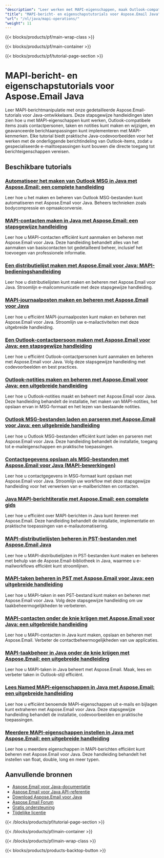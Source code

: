 ```yaml
---
"description": "Leer werken met MAPI-eigenschappen, maak Outlook-compatibele items en bewerk laagwaardige berichtkenmerken met Aspose.Email voor Java."
"title": "MAPI-bericht- en eigenschapstutorials voor Aspose.Email Java"
"url": "/nl/java/mapi-operations/"
"weight": 11
---
```


{{< blocks/products/pf/main-wrap-class >}}

{{< blocks/products/pf/main-container >}}

{{< blocks/products/pf/tutorial-page-section >}}
# MAPI-bericht- en eigenschapstutorials voor Aspose.Email Java

Leer MAPI-berichtmanipulatie met onze gedetailleerde Aspose.Email-tutorials voor Java-ontwikkelaars. Deze stapsgewijze handleidingen laten zien hoe u met MAPI-eigenschappen kunt werken, Outlook-compatibele items zoals contactpersonen, taken en notities kunt maken en wijzigen, en geavanceerde berichtaanpassingen kunt implementeren met MAPI-kenmerken. Elke tutorial biedt praktische Java-codevoorbeelden voor het werken met de onderliggende berichtindeling van Outlook-items, zodat u gespecialiseerde e-mailtoepassingen kunt bouwen die directe toegang tot berichteigenschappen vereisen.

## Beschikbare tutorials

### [Automatiseer het maken van Outlook MSG in Java met Aspose.Email: een complete handleiding](./automate-outlook-msg-creation-aspose-email-java/)
Leer hoe u het maken en beheren van Outlook MSG-bestanden kunt automatiseren met Aspose.Email voor Java. Beheers technieken zoals bodycompressie en opmaakconversie.

### [MAPI-contacten maken in Java met Aspose.Email: een stapsgewijze handleiding](./create-mapi-contacts-aspose-email-java/)
Leer hoe u MAPI-contacten efficiënt kunt aanmaken en beheren met Aspose.Email voor Java. Deze handleiding behandelt alles van het aanmaken van basiscontacten tot gedetailleerd beheer, inclusief het toevoegen van professionele informatie.

### [Een distributielijst maken met Aspose.Email voor Java: MAPI-bedieningshandleiding](./aspose-email-java-distribution-list-creation/)
Leer hoe u distributielijsten kunt maken en beheren met Aspose.Email voor Java. Stroomlijn e-mailcommunicatie met deze stapsgewijze handleiding.

### [MAPI-journaalposten maken en beheren met Aspose.Email voor Java](./create-manage-mapijournal-entries-aspose-email-java/)
Leer hoe u efficiënt MAPI-journaalposten kunt maken en beheren met Aspose.Email voor Java. Stroomlijn uw e-mailactiviteiten met deze uitgebreide handleiding.

### [Een Outlook-contactpersoon maken met Aspose.Email voor Java: een stapsgewijze handleiding](./create-outlook-contact-aspose-email-java/)
Leer hoe u efficiënt Outlook-contactpersonen kunt aanmaken en beheren met Aspose.Email voor Java. Volg deze stapsgewijze handleiding met codevoorbeelden en best practices.

### [Outlook-notities maken en beheren met Aspose.Email voor Java: een uitgebreide handleiding](./create-manage-outlook-notes-aspose-email-java/)
Leer hoe u Outlook-notities maakt en beheert met Aspose.Email voor Java. Deze handleiding behandelt de installatie, het maken van MAPI-notities, het opslaan ervan in MSG-formaat en het lezen van bestaande notities.

### [Outlook MSG-bestanden laden en parseren met Aspose.Email voor Java: een uitgebreide handleiding](./outlook-msg-aspose-email-java-guide/)
Leer hoe u Outlook MSG-bestanden efficiënt kunt laden en parseren met Aspose.Email voor Java. Deze handleiding behandelt de installatie, toegang tot e-maileigenschappen en praktische toepassingen.

### [Contactgegevens opslaan als MSG-bestanden met Aspose.Email voor Java (MAPI-bewerkingen)](./save-contacts-msg-aspose-email-java/)
Leer hoe u contactgegevens in MSG-formaat kunt opslaan met Aspose.Email voor Java. Stroomlijn uw workflow met deze stapsgewijze handleiding voor het verwerken van e-mailberichten en contacten.

### [Java MAPI-berichtiteratie met Aspose.Email: een complete gids](./java-mapi-message-iteration-aspose-email-guide/)
Leer hoe u efficiënt over MAPI-berichten in Java kunt itereren met Aspose.Email. Deze handleiding behandelt de installatie, implementatie en praktische toepassingen van e-mailautomatisering.

### [MAPI-distributielijsten beheren in PST-bestanden met Aspose.Email Java](./aspose-email-java-mapi-distribution-lists-pst/)
Leer hoe u MAPI-distributielijsten in PST-bestanden kunt maken en beheren met behulp van de Aspose.Email-bibliotheek in Java, waarmee u e-mailworkflows efficiënt kunt stroomlijnen.

### [MAPI-taken beheren in PST met Aspose.Email voor Java: een uitgebreide handleiding](./manage-mapi-tasks-pst-aspose-email-java/)
Leer hoe u MAPI-taken in een PST-bestand kunt maken en beheren met Aspose.Email voor Java. Volg deze stapsgewijze handleiding om uw taakbeheermogelijkheden te verbeteren.

### [MAPI-contacten onder de knie krijgen met Aspose.Email voor Java: een uitgebreide handleiding](./create-manage-mapi-contacts-aspose-email-java/)
Leer hoe u MAPI-contacten in Java kunt maken, opslaan en beheren met Aspose.Email. Verbeter de contactbeheermogelijkheden van uw applicaties.

### [MAPI-taakbeheer in Java onder de knie krijgen met Aspose.Email: een uitgebreide handleiding](./master-mapi-task-management-java-aspose-email/)
Leer hoe u MAPI-taken in Java beheert met Aspose.Email. Maak, lees en verbeter taken in Outlook-stijl efficiënt.

### [Lees Named MAPI-eigenschappen in Java met Aspose.Email: een uitgebreide handleiding](./read-named-mapi-properties-aspose-email-java/)
Leer hoe u efficiënt benoemde MAPI-eigenschappen uit e-mails en bijlagen kunt extraheren met Aspose.Email voor Java. Deze stapsgewijze handleiding behandelt de installatie, codevoorbeelden en praktische toepassingen.

### [Meerdere MAPI-eigenschappen instellen in Java met Aspose.Email: een uitgebreide handleiding](./aspose-email-java-set-mapi-properties/)
Leer hoe u meerdere eigenschappen in MAPI-berichten efficiënt kunt beheren met Aspose.Email voor Java. Deze handleiding behandelt het instellen van float, double, long en meer typen.

## Aanvullende bronnen

- [Aspose.Email voor Java-documentatie](https://docs.aspose.com/email/java/)
- [Aspose.Email voor Java API-referentie](https://reference.aspose.com/email/java/)
- [Download Aspose.Email voor Java](https://releases.aspose.com/email/java/)
- [Aspose.Email Forum](https://forum.aspose.com/c/email)
- [Gratis ondersteuning](https://forum.aspose.com/)
- [Tijdelijke licentie](https://purchase.aspose.com/temporary-license/)

{{< /blocks/products/pf/tutorial-page-section >}}

{{< /blocks/products/pf/main-container >}}

{{< /blocks/products/pf/main-wrap-class >}}

{{< blocks/products/products-backtop-button >}}